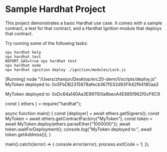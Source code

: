 # Sample Hardhat Project

This project demonstrates a basic Hardhat use case. It comes with a sample contract, a test for that contract, and a Hardhat Ignition module that deploys that contract.

Try running some of the following tasks:

```shell
npx hardhat help
npx hardhat test
REPORT_GAS=true npx hardhat test
npx hardhat node
npx hardhat ignition deploy ./ignition/modules/Lock.js
```


[Running] node "/Users/zhanjun/Desktop/erc20-demo1/scripts/deploy.js"
MyToken deployed to: 0x5FbDB2315678afecb367f032d93F642f64180aa3

MyToken deployed to: 0xDc64a140Aa3E981100a9becA4E685f962f0cF6C9


const { ethers } = require("hardhat");

async function main() {
    const [deployer] = await ethers.getSigners();
    const MyToken = await ethers.getContractFactory("MyToken");
    const token = await MyToken.deploy(ethers.parseEther("1000000"));
    await token.waitForDeployment();
    console.log("MyToken deployed to:", await token.getAddress());
}

main().catch((error) => {
    console.error(error);
    process.exitCode = 1;
});